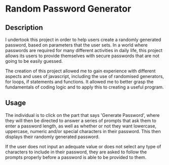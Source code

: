 # Random Password Generator

## Description

I undertook this project in order to help users create a randomly generated password, based on parameters that the user sets. In a world where passwords are required for many different activities in daily life, this project allows its users to provide themselves with secure passwords that are not going to be easily guessed.

The creation of this project allowed me to gain experience with different aspects and uses of javascript, including the use of randomised generators, for loops, if statements and functions. It allowed me to better grasp the fundamentals of coding logic and to apply this to creating a useful program.

## Usage

The individual is to click on the part that says 'Generate Password', where they will then be directed to answer a series of prompts that ask them to enter a password length, as well as whether or not they want lowercase, uppercase, numeric and/or special characters in their password. This then displays their randomly generated password.

If the user does not input an adequate value or does not select any type of characters to include in their password, they are asked to follow the prompts properly before a password is able to be provided to them.


